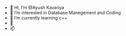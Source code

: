- 👋 Hi, I’m @Ayush Kavariya
- 👀 I’m interested in Database Manegement and Coding
- 🌱 I’m currently learning c++
- 💞️ 
- 📫

<!---
Ayush5266/Ayush5266 is a ✨ special ✨ repository because its `README.md` (this file) appears on your GitHub profile.
You can click the Preview link to take a look at your changes.
--->
